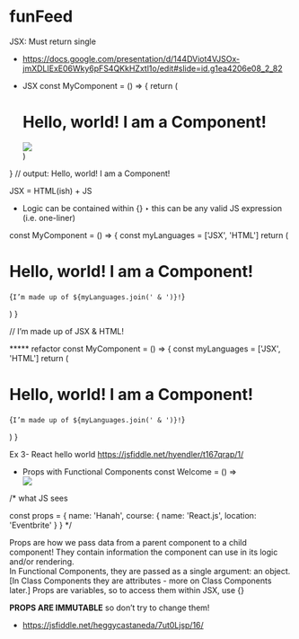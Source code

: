 # funFeed

JSX: Must return single <div>

- https://docs.google.com/presentation/d/144DViot4VJSOx-jmXDLIExE06Wky6pFS4QKkHZxtl1o/edit#slide=id.g1ea4206e08_2_82

- JSX
const MyComponent = () => {
  return (
    <div className="MyComponent">
      <h1>Hello, world! I am a Component!</h1>
      <img src="http://vectorlogo.zone/logos/reactjs/reactjs-card.png" />
    </div>
  )
}
  // output: Hello, world! I am a Component!



JSX = HTML(ish) + JS

-
  Logic can be contained within {}
  ‣ this can be any valid JS expression (i.e. one-liner)

const MyComponent = () => {
  const myLanguages = ['JSX', 'HTML']
  return (
    <div className="MyComponent">
      <h1>Hello, world! I am a Component!</h1>
      <p>{`I’m made up of ${myLanguages.join(' & ')}!`}</p>
    </div>
  )
}

// I’m made up of JSX & HTML!

***** refactor
const MyComponent = () => {
  const myLanguages = ['JSX', 'HTML']
  return (
    <div className="MyComponent">
      <h1>Hello, world! I am a Component!</h1>
      <p>{`I’m made up of ${myLanguages.join(' & ')}!`}</p>
    </div>
  )
}

Ex 3- React hello world
https://jsfiddle.net/hyendler/t167qrap/1/


- Props with Functional Components 
const Welcome = () =>
  <div className="Welcome">
    <img src="https://tinyurl.com/GDISFbanner"/>
    <Greeting 
      course={{ name: "React.js", location: "Eventbrite" }}
      name="Hanah" />
  </div>

/* what JS sees

const props = {
  name: 'Hanah',
  course: {
    name: 'React.js',
    location: 'Eventbrite'
  }
}
*/


Props are how we pass data from a parent component to a child component!
They contain information the component can use in its logic and/or rendering.  
In Functional Components, they are passed as a single argument: an object.
[In Class Components they are attributes - more on Class Components later.]
Props are variables, so to access them within JSX, use {}


**PROPS ARE IMMUTABLE** so don’t try to change them!

  - https://jsfiddle.net/heggycastaneda/7ut0Ljsp/16/